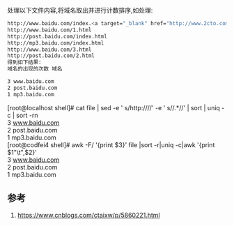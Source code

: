 

处理以下文件内容,将域名取出并进行计数排序,如处理:  

```sh
http://www.baidu.com/index.<a target="_blank" href="http://www.2cto.com/kf/qianduan/css/" class="keylink" style="border:none; padding:0px; margin:0px; color:rgb(51,51,51); text-decoration:none; font-size:14px">html</a>  
http://www.baidu.com/1.html  
http://post.baidu.com/index.html  
http://mp3.baidu.com/index.html  
http://www.baidu.com/3.html  
http://post.baidu.com/2.html  
得到如下结果:  
域名的出现的次数 域名  

3 www.baidu.com  
2 post.baidu.com  
1 mp3.baidu.com  
```

[root@localhost shell]# cat file | sed -e ' s/http:\/\///' -e ' s/\/.*//' | sort | uniq -c | sort -rn  
3 www.baidu.com  
2 post.baidu.com  
1 mp3.baidu.com  
[root@codfei4 shell]# awk -F/ '{print $3}' file |sort -r|uniq -c|awk '{print $1"\t",$2}'  
3 www.baidu.com  
2 post.baidu.com  
1 mp3.baidu.com  

## 参考

1. https://www.cnblogs.com/ctaixw/p/5860221.html